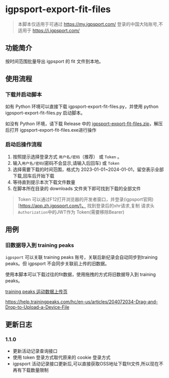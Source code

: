 # igpsport-export-fit-files

> 本脚本仅适用于可通过 https://my.igpsport.com/ 登录的中国大陆账号,不适用于 https://i.igpsport.com/

## 功能简介

按时间范围批量导出 igpsport 的 fit 文件到本地。

## 使用流程

### 下载并启动脚本

如有 Python 环境可以直接下载 igpsport-export-fit-files.py，并使用 python igpsport-export-fit-files.py 启动脚本。

如没有 Python 环境，请下载 Release
中的 [igpsport-export-fit-files.zip](https://github.com/fooooxxxx/igpsport-export-fit-files/releases/latest)，解压后打开
igpsport-export-fit-files.exe进行操作

### 启动后操作流程

1. 按照提示选择登录方式 `用户名/密码`（推荐） 或 `Token` 。
2. 输入`用户名/密码`(密码不会显示,请输入后回车) 或 `Token`
3. 选择需要下载的时间范围，格式为 2023-01-01~2024-01-01，留空表示全部下载,回车后开始下载
4. 等待直到提示本次下载文件数量
5. 在脚本所在目录的 downloads 文件夹下即可找到下载的全部文件

> Token 可以通过F12打开浏览器的开发者窗口，并登录(igpsport官网)[https://app.zh.igpsport.com/]， 找到登录后的xhr请求,复制
> 请求头`Authorization`中的JWT作为 Token(需要移除Bearer)

## 用例

### 旧数据导入到 training peaks

`igpsport` 可以关联 training peaks 账号，关联后新纪录会自动同步到training peaks。但 igpsport 不会同步关联前上传的旧数据。

使用本脚本可以下载过往的fit数据，使用拖拽的方式将旧数据导入到 training peaks。

[training peaks 运动数据上传页](https://app.trainingpeaks.com/#calendar)

https://help.trainingpeaks.com/hc/en-us/articles/204072034-Drag-and-Drop-to-Upload-a-Device-File

## 更新日志

### 1.1.0

- 更新活动记录查询接口
- 使用 token 登录方式取代原来的 cookie 登录方式
- igpsport 活动记录接口更新后,可以直接获取OSS地址下载fit文件,所以现在不再有下载数量限制